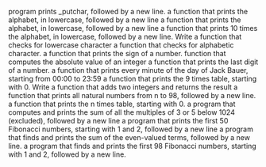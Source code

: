 program prints _putchar, followed by a new line.
a function that prints the alphabet, in lowercase, followed by a new line
 a function that prints the alphabet, in lowercase, followed by a new line
a function that prints 10 times the alphabet, in lowercase, followed by a new line.
Write a function that checks for lowercase character
a function that checks for alphabetic character.
 a function that prints the sign of a number.
 function that computes the absolute value of an integer
a function that prints the last digit of a number.
a function that prints every minute of the day of Jack Bauer, starting from 00:00 to 23:59
a function that prints the 9 times table, starting with 0.
Write a function that adds two integers and returns the result
a function that prints all natural numbers from n to 98, followed by a new line.
a function that prints the n times table, starting with 0.
a program that computes and prints the sum of all the multiples of 3 or 5 below 1024 (excluded), followed by a new line
a program that prints the first 50 Fibonacci numbers, starting with 1 and 2, followed by a new line
a program that finds and prints the sum of the even-valued terms, followed by a new line.
a program that finds and prints the first 98 Fibonacci numbers, starting with 1 and 2, followed by a new line.
